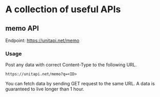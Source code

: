 # A collection of useful APIs

## memo API

Endpoint: https://unitapi.net/memo

### Usage

Post any data with correct Content-Type to the following URL.

```
https://unitapi.net/memo?q=<ID>
```

You can fetch data by sending GET request to the same URL. A data is guaranteed to live longer than 1 hour.
